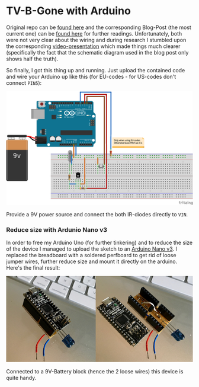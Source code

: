 # TV-B-Gone with Arduino

Original repo can be [found here][original] and the corresponding Blog-Post (the most current one) can be [found here][blog] for further readings.
Unfortunately, both were not very clear about the wiring and during research I stumbled upon the corresponding [video-presentation][video] which made things much clearer (specifically the fact that the schematic diagram used in the blog post only shows half the truth).

So finally, I got this thing up and running. Just upload the contained code and wire your Arduino up like this (for EU-codes - for US-codes don't connect `PIN5`):

![Schematics for TV-B-Gone with Arduino](./docs/TVBGone_Steckplatine.png)

Provide a 9V power source and connect the both IR-diodes directly to `VIN`. 

### Reduce size with Ardunio Nano v3

In order to free my Arduino Uno (for further tinkering) and to reduce the size of the device I managed to upload the sketch to an [Arduino Nano v3][nano]. I replaced the breadboard with a soldered perfboard to get rid of loose jumper wires, further reduce size and mount it directly on the arduino. Here's the final result:

![TV-B-Gone Result - toasted on a Arduino Nano v3](./docs/Nano_result.png)

Connected to a 9V-Battery block (hence the 2 loose wires) this device is quite handy.



[original]:https://github.com/shirriff/Arduino-TV-B-Gone
[blog]:http://www.righto.com/2010/11/improved-arduino-tv-b-gone.html
[video]:https://www.youtube.com/watch?v=7_eTk-PSOIE&t=200s
[nano]:http://robotdyn.com/catalog/boards/nano_v3_ch340g_compatible_with_arduino_nano_v3/
